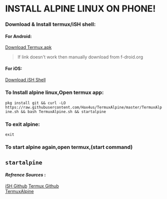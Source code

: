 
# INSTALL ALPINE LINUX ON PHONE!

###  Download & Install termux/iSH shell:
#### For Android:
[Download Termux.apk](https://f-droid.org/repo/com.termux_118.apk)
> If link doesn't work then manually download from f-droid.org

#### For iOS:
[Download iSH Shell](https://apps.apple.com/us/app/ish-shell/id1436902243)

### To Install alpine linux,Open termux app:
`pkg install git && curl -LO https://raw.githubusercontent.com/Hax4us/TermuxAlpine/master/TermuxAlpine.sh && bash TermuxAlpine.sh && startalpine`

### To exit alpine:
`exit`

### To start alpine again,open termux,(start command)  
 `startalpine`
---

####  *Refrence Sources* :
[iSH Github](https://github.com/ish-app/ish)
[Termux Github](https://github.com/termux)  
[TermuxAlpine](https://github.com/Hax4us/TermuxAlpine)
